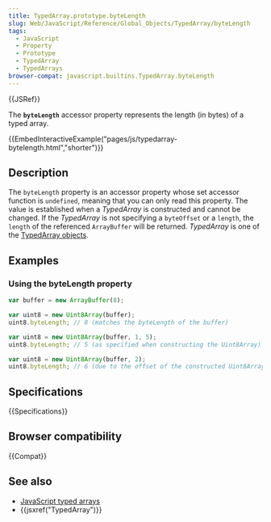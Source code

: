 ```yaml
---
title: TypedArray.prototype.byteLength
slug: Web/JavaScript/Reference/Global_Objects/TypedArray/byteLength
tags:
  - JavaScript
  - Property
  - Prototype
  - TypedArray
  - TypedArrays
browser-compat: javascript.builtins.TypedArray.byteLength
---
```

{{JSRef}}

The **`byteLength`** accessor property represents the length (in bytes) of a
typed array.

{{EmbedInteractiveExample("pages/js/typedarray-bytelength.html","shorter")}}

## Description

The `byteLength` property is an accessor property whose set accessor function is
`undefined`, meaning that you can only read this property. The value is
established when a _TypedArray_ is constructed and cannot be changed. If the
_TypedArray_ is not specifying a `byteOffset` or a `length`, the `length` of the
referenced `ArrayBuffer` will be returned. _TypedArray_ is one of the
[TypedArray objects](/en-US/docs/Web/JavaScript/Reference/Global_Objects/TypedArray#TypedArray_objects).

## Examples

### Using the byteLength property

```js
var buffer = new ArrayBuffer(8);

var uint8 = new Uint8Array(buffer);
uint8.byteLength; // 8 (matches the byteLength of the buffer)

var uint8 = new Uint8Array(buffer, 1, 5);
uint8.byteLength; // 5 (as specified when constructing the Uint8Array)

var uint8 = new Uint8Array(buffer, 2);
uint8.byteLength; // 6 (due to the offset of the constructed Uint8Array)
```

## Specifications

{{Specifications}}

## Browser compatibility

{{Compat}}

## See also

- [JavaScript typed arrays](/en-US/docs/Web/JavaScript/Typed_arrays)
- {{jsxref("TypedArray")}}
